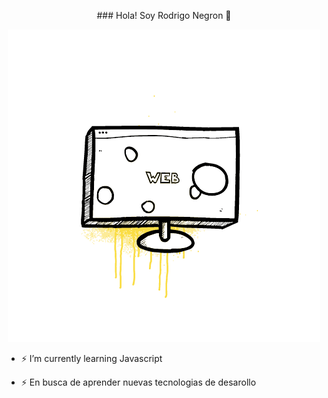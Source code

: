 <p align="center">
### Hola! Soy Rodrigo Negron 👋

<!--
**RodriNegron/RodriNegron** is a ✨ _special_ ✨ repository because its `README.md` (this file) appears on your GitHub profile.

Here are some ideas to get you started:

- 👯 I’m looking to collaborate on ...
- 🤔 I’m looking for help with ...
- 💬 Ask me about ...
- 📫 How to reach me: ...
- 😄 Pronouns: ...
- ⚡ Fun fact: ...
- 🔭 I’m currently working on ...
-->

<p align="center">
  <img src="https://github.com/RodriNegron/RodriNegron/blob/main/source.gif">
</p>

- ⚡ I’m currently learning Javascript

- ⚡ En busca de aprender nuevas tecnologias de desarollo

</p>
